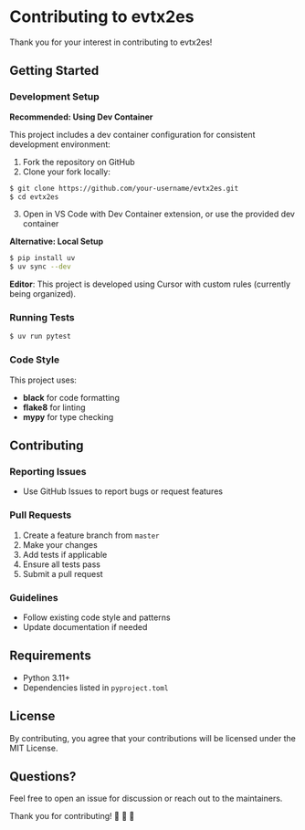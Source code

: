 # Contributing to evtx2es
Thank you for your interest in contributing to evtx2es!

## Getting Started
### Development Setup

**Recommended: Using Dev Container**

This project includes a dev container configuration for consistent development environment:

1. Fork the repository on GitHub
2. Clone your fork locally:

```bash
$ git clone https://github.com/your-username/evtx2es.git
$ cd evtx2es
```

3. Open in VS Code with Dev Container extension, or use the provided dev container

**Alternative: Local Setup**

```bash
$ pip install uv
$ uv sync --dev
```

**Editor**: This project is developed using Cursor with custom rules (currently being organized).

### Running Tests

```bash
$ uv run pytest
```

### Code Style
This project uses:
- **black** for code formatting
- **flake8** for linting
- **mypy** for type checking

## Contributing
### Reporting Issues
- Use GitHub Issues to report bugs or request features

### Pull Requests
1. Create a feature branch from `master`
2. Make your changes
3. Add tests if applicable
4. Ensure all tests pass
5. Submit a pull request

### Guidelines
- Follow existing code style and patterns
- Update documentation if needed

## Requirements
- Python 3.11+
- Dependencies listed in `pyproject.toml`

## License
By contributing, you agree that your contributions will be licensed under the MIT License.

## Questions?
Feel free to open an issue for discussion or reach out to the maintainers.

Thank you for contributing! :sushi: :sushi: :sushi: 
